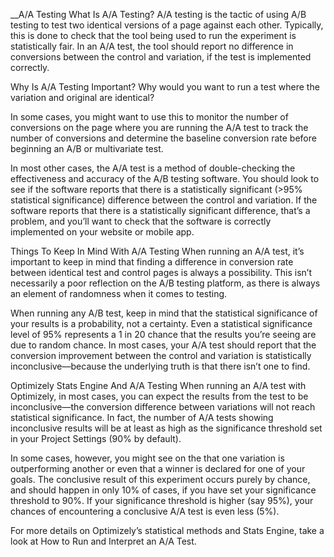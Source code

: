 __A/A Testing
What Is A/A Testing?
A/A testing is the tactic of using A/B testing to test two identical versions of a page against each other. Typically, this is done to check that the tool being used to run the experiment is statistically fair. In an A/A test, the tool should report no difference in conversions between the control and variation, if the test is implemented correctly.

Why Is A/A Testing Important?
Why would you want to run a test where the variation and original are identical?

In some cases, you might want to use this to monitor the number of conversions on the page where you are running the A/A test to track the number of conversions and determine the baseline conversion rate before beginning an A/B or multivariate test.

In most other cases, the A/A test is a method of double-checking the effectiveness and accuracy of the A/B testing software. You should look to see if the software reports that there is a statistically significant (>95% statistical significance) difference between the control and variation. If the software reports that there is a statistically significant difference, that’s a problem, and you’ll want to check that the software is correctly implemented on your website or mobile app.

Things To Keep In Mind With A/A Testing
When running an A/A test, it’s important to keep in mind that finding a difference in conversion rate between identical test and control pages is always a possibility. This isn’t necessarily a poor reflection on the A/B testing platform, as there is always an element of randomness when it comes to testing.

When running any A/B test, keep in mind that the statistical significance of your results is a probability, not a certainty. Even a statistical significance level of 95% represents a 1 in 20 chance that the results you’re seeing are due to random chance. In most cases, your A/A test should report that the conversion improvement between the control and variation is statistically inconclusive—because the underlying truth is that there isn’t one to find.

Optimizely Stats Engine And A/A Testing
When running an A/A test with Optimizely, in most cases, you can expect the results from the test to be inconclusive—the conversion difference between variations will not reach statistical significance. In fact, the number of A/A tests showing inconclusive results will be at least as high as the significance threshold set in your Project Settings (90% by default).

In some cases, however, you might see on the that one variation is outperforming another or even that a winner is declared for one of your goals. The conclusive result of this experiment occurs purely by chance, and should happen in only 10% of cases, if you have set your significance threshold to 90%. If your significance threshold is higher (say 95%), your chances of encountering a conclusive A/A test is even less (5%).

For more details on Optimizely’s statistical methods and Stats Engine, take a look at How to Run and Interpret an A/A Test.
